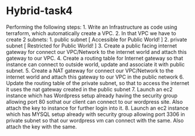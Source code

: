 # Hybrid-task4
Performing the following steps: 1.  Write an Infrastructure as code using terraform, which automatically create a VPC. 2.  In that VPC we have to create 2 subnets:     1.   public  subnet [ Accessible for Public World! ]      2.   private subnet [ Restricted for Public World! ] 3. Create a public facing internet gateway for connect our VPC/Network to the internet world and attach this gateway to our VPC. 4. Create  a routing table for Internet gateway so that instance can connect to outside world, update and associate it with public subnet. 5.  Create a NAT gateway for connect our VPC/Network to the internet world  and attach this gateway to our VPC in the public network 6.  Update the routing table of the private subnet, so that to access the internet it uses the nat gateway created in the public subnet 7.  Launch an ec2 instance which has Wordpress setup already having the security group allowing  port 80 sothat our client can connect to our wordpress site. Also attach the key to instance for further login into it. 8.  Launch an ec2 instance which has MYSQL setup already with security group allowing  port 3306 in private subnet so that our wordpress vm can connect with the same. Also attach the key with the same.
